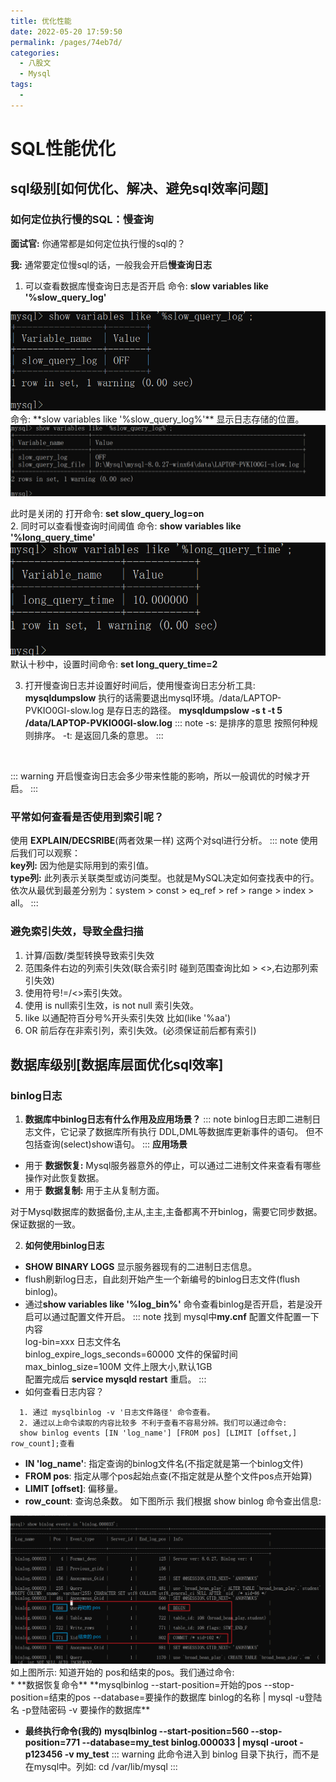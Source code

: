 ```yaml
---
title: 优化性能
date: 2022-05-20 17:59:50
permalink: /pages/74eb7d/
categories:
  - 八股文
  - Mysql
tags:
  - 
---
```


# SQL性能优化

## sql级别[如何优化、解决、避免sql效率问题]

### 如何定位执行慢的SQL：慢查询

**面试官:** 你通常都是如何定位执行慢的sql的？

**我:** 通常要定位慢sql的话，一般我会开启**慢查询日志**<br/>
1. 可以查看数据库慢查询日志是否开启 命令: **slow variables like '%slow_query_log'**<br/>
<img src="../../.vuepress/public/八股文/Mysql/slow_query_log.png">
命令: **slow variables like '%slow_query_log%'** 显示日志存储的位置。
<img src="../../.vuepress/public/八股文/Mysql/slow_query_log1.png">

此时是关闭的 打开命令: **set slow_query_log=on**
<br/>
2. 同时可以查看慢查询时间阈值 命令: **show variables like '%long_query_time'**
<img src="../../.vuepress/public/八股文/Mysql/long_query_time.png">
默认十秒中，设置时间命令: **set long_query_time=2**

3. 打开慢查询日志并设置好时间后，使用慢查询日志分析工具: **mysqldumpslow** 执行的话需要退出mysql环境。/data/LAPTOP-PVKIO0GI-slow.log 是存日志的路径。
**mysqldumpslow -s t -t 5 /data/LAPTOP-PVKIO0GI-slow.log**
::: note
-s: 是排序的意思  按照何种规则排序。
-t: 是返回几条的意思。
:::
<br/>

::: warning
开启慢查询日志会多少带来性能的影响，所以一般调优的时候才开启。
:::

### 平常如何查看是否使用到索引呢？

使用 **EXPLAIN/DECSRIBE**(两者效果一样) 这两个对sql进行分析。
::: note
使用后我们可以观察：<br/>
**key列:** 因为他是实际用到的索引值。<br/>
**type列:** 此列表示关联类型或访问类型。也就是MySQL决定如何查找表中的行。依次从最优到最差分别为：system > const > eq_ref > ref > range > index > all。
:::

### 避免索引失效，导致全盘扫描
1. 计算/函数/类型转换导致索引失效
2. 范围条件右边的列索引失效(联合索引时 碰到范围查询比如 > <>,右边那列索引失效)
3. 使用符号!=/<>索引失效。
4. 使用 is null索引生效，is not null 索引失效。
5. like 以通配符百分号%开头索引失效  比如(like '%aa')
6. OR 前后存在非索引列，索引失效。(必须保证前后都有索引)


## 数据库级别[数据库层面优化sql效率]


### binlog日志

1. **数据库中binlog日志有什么作用及应用场景？**
::: note
binlog日志即二进制日志文件，它记录了数据库所有执行 DDL,DML等数据库更新事件的语句。
但不包括查询(select)show语句。
:::
**应用场景**<br/>
* 用于 **数据恢复:** Mysql服务器意外的停止，可以通过二进制文件来查看有哪些操作对此恢复数据。
* 用于 **数据复制:** 用于主从复制方面。

对于Mysql数据库的数据备份,主从,主主,主备都离不开binlog，需要它同步数据。保证数据的一致。

2. **如何使用binlog日志**
* **SHOW BINARY LOGS** 显示服务器现有的二进制日志信息。
* flush刷新log日志，自此刻开始产生一个新编号的binlog日志文件(flush binlog)。
* 通过**show variables like '%log_bin%'** 命令查看binlog是否开启，若是没开启可以通过配置文件开启。
::: note
找到 mysql中**my.cnf** 配置文件配置一下内容<br/>
log-bin=xxx 日志文件名<br/>
binlog_expire_logs_seconds=60000 文件的保留时间<br/>
max_binlog_size=100M   文件上限大小,默认1GB<br/>
配置完成后 **service mysqld restart** 重启。
:::
* 如何查看日志内容？

```
  1. 通过 mysqlbinlog -v '日志文件路径' 命令查看。
  2. 通过以上命令读取的内容比较多 不利于查看不容易分辨。我们可以通过命令:
  show binlog events [IN 'log_name'] [FROM pos] [LIMIT [offset,] row_count];查看
```
  * **IN 'log_name'**: 指定查询的binlog文件名(不指定就是第一个binlog文件)
  * **FROM pos**: 指定从哪个pos起始点查(不指定就是从整个文件pos点开始算)
  * **LIMIT [offset]**: 偏移量。
  * **row_count**: 查询总条数。
  如下图所示  我们根据 show binlog 命令查出信息:
  <img src="../../.vuepress/public/八股文/Mysql/show_binlog.png">
  如上图所示: 知道开始的 pos和结束的pos。我们通过命令:<br/>
  * **数据恢复命令**
  **mysqlbinlog --start-position=开始的pos --stop-position=结束的pos --database=要操作的数据库 binlog的名称 | mysql -u登陆名 -p登陆密码 -v 要操作的数据库**

  * **最终执行命令(我的)**
  **mysqlbinlog --start-position=560 --stop-position=771 --database=my_test binlog.000033 | mysql -uroot -p123456 -v my_test**
  ::: warning
  此命令进入到 binlog 目录下执行，而不是在mysql中。列如: cd /var/lib/mysql
  :::


